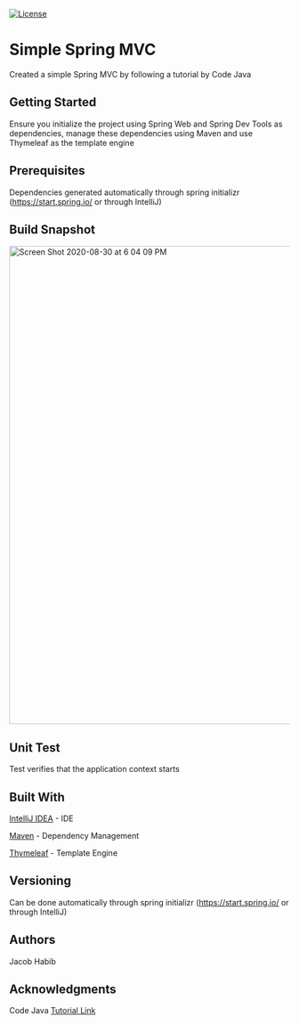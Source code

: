 [![License](https://img.shields.io/badge/License-Apache%202.0-blue.svg)](https://opensource.org/licenses/Apache-2.0)

# Simple Spring MVC
  Created a simple Spring MVC by following a tutorial by Code Java

## Getting Started

  Ensure you initialize the project using Spring Web and Spring Dev Tools as dependencies, manage these dependencies using Maven and use Thymeleaf as the template engine

## Prerequisites

  Dependencies generated automatically through spring initializr (https://start.spring.io/ or through IntelliJ)

## Build Snapshot
<img width="859" alt="Screen Shot 2020-08-30 at 6 04 09 PM" src="https://user-images.githubusercontent.com/47253537/91670413-3f64b480-eaeb-11ea-99d5-4cac49b6797a.png">

## Unit Test

Test verifies that the application context starts

## Built With
    
[IntelliJ IDEA](https://www.jetbrains.com/idea/) - IDE

[Maven](https://maven.apache.org/) - Dependency Management

[Thymeleaf](https://www.thymeleaf.org/) - Template Engine
    
## Versioning

  Can be done automatically through spring initializr (https://start.spring.io/ or through IntelliJ)

## Authors

  Jacob Habib

## Acknowledgments

Code Java
[Tutorial Link](https://www.youtube.com/watch?v=HTuE0GZtnM4)

